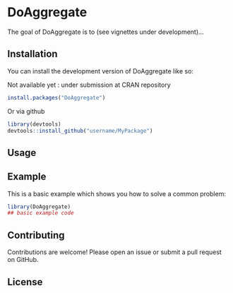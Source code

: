 
# DoAggregate

<!-- badges: start -->
<!-- badges: end -->

The goal of DoAggregate is to (see vignettes under development)...

## Installation

You can install the development version of DoAggregate like so:

Not available yet : under submission at CRAN repository
``` r
install.packages("DoAggregate")
```

Or via github

``` r
library(devtools)
devtools::install_github("username/MyPackage")
```

## Usage


## Example

This is a basic example which shows you how to solve a common problem:

``` r
library(DoAggregate)
## basic example code
```

## Contributing

Contributions are welcome! Please open an issue or submit a pull request on GitHub.


## License 

